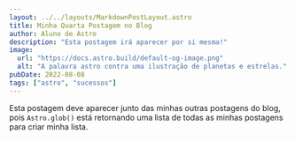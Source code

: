 ```yaml
---
layout: ../../layouts/MarkdownPostLayout.astro
title: Minha Quarta Postagem no Blog
author: Aluno de Astro
description: "Esta postagem irá aparecer por si mesma!"
image:
  url: "https://docs.astro.build/default-og-image.png"
  alt: "A palavra astro contra uma ilustração de planetas e estrelas."
pubDate: 2022-08-08
tags: ["astro", "sucessos"]
---
```

Esta postagem deve aparecer junto das minhas outras postagens do blog, pois `Astro.glob()` está retornando uma lista de todas as minhas postagens para criar minha lista.

